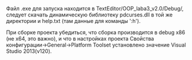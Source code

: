 Файл .exe для запуска находится в TextEditor/OOP_laba3_v2.0/Debug/, следует скачать динамическую библиотеку pdcurses.dll в той же директории и help.txt (там данные для команды ':h').

При сборке проекта убедиться, что сборка производится в debug x86 (не x64, это важно), и что в настройках проекта Свойства конфигурации->General->Platform Toolset установлено значение Visual Studio 2013(v120).
